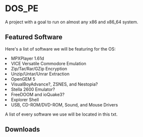 # DOS_PE

A project with a goal to run on almost any x86 and x86_64 system.

## Featured Software

Here's a list of software we will be featuring for the OS:

<li>MPXPlayer 1.61d</li>
<li>VICE Versatile Commodore Emulation</li>
<li>Zip/Tar/Rar/GZip Encryption</li>
<li>Unzip/Untar/Unrar Extraction</li>
<li>OpenGEM 5</li>
<li>VisualBoyAdvance?, ZSNES, and Nestopia?</li>
<li>Stella 2600 Emulator?</li>
<li>FreeDOOM and ioQuake3?</li>
<li>Explorer Shell</li>
<li>USB, CD-ROM/DVD-ROM, Sound, and Mouse Drivers</li>

A list of every software we use will be located in this txt.

## Downloads
